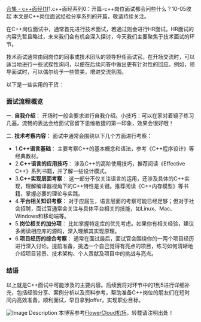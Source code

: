 [合集 \- c\+\+面经(1\)](https://github.com)1\.c\+\+面经系列0：开篇\-c\+\+岗位面试都会问些什么？10\-05收起
本文是C\+\+岗位面试经验分享系列的开篇，敬请持续关注。


在C\+\+岗位面试中，通常首先进行技术面试，若通过则会进行HR面试。HR面试的内容先暂且略过，未来我们会有机会深入探讨，今天我们主要聚焦于技术面试的环节。


技术面试通常由同岗位的同事或技术团队的领导担任面试官。在开场交流时，可以适当地进行一些试探性询问，以便在后续问答中做出更有针对性的回应。例如，领导面试时，可以偶尔给予一些赞美，增进交流氛围。


以下是一些实用的干货：


### 面试流程概览


一. **自我介绍**：
开场时一般会要求进行自我介绍。小技巧：可以在家对着镜子练习几遍，流畅的表达会给面试官留下思维敏捷的第一印象，效果会很好哦！


二. **技术考察内容**：
面试中通常会围绕以下几个方面进行考察：


* 1\.**C\+\+语言基础**：
主要考察C\+\+的基本概念和语法，参考《C\+\+程序设计》等经典教材。
* 2\.**C\+\+语言的应用技巧**：
涉及C\+\+的高阶使用技巧，推荐阅读《Effective C\+\+》系列书籍，并了解一些设计模式。
* 3\.**C\+\+实现层面考察**：
这一部分不仅关注语言的运用，还涉及具体的C\+\+实现，理解编译器视角下的C\+\+特性是关键。推荐阅读《C\+\+内存模型》等书籍，掌握必要的理论与实践。
* 4\.**平台相关知识考察**：
对于应届生，语言层面的考察可能已经足够；但对于社会招聘，面试官通常会关注与具体平台相关的技能，如Linux、Mac、Windows和移动端等。
* 5\.**岗位相关的加分项**：
比如掌握特定库的优先考虑。如果你有相关经验，建议多阅读相应库的源码，深入理解其实现原理。
* 6\.**项目经历的综合考察**：
通常在面试最后，面试官会围绕你的一两个项目经历进行深入讨论。提前准备，挑选一个自己觉得有亮点的项目，练习如何清晰地介绍项目背景、技术架构、个人贡献及项目中的挑战与亮点。


### 结语


以上就是C\+\+面试中可能涉及的主要内容。后续我将对环节中的1到5进行详细补充，包括经验分享、案例分析以及资料参考，帮助准备C\+\+岗位的朋友们在短时间内高效准备，顺利面试，早日拿到offer，实现职业目标。



![Image Description](https://img2024.cnblogs.com/blog/3530985/202410/3530985-20241005222558071-1544192093.jpg)
 本博客参考[FlowerCloud机场](https://hushicha.org)。转载请注明出处！
